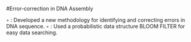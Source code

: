 #Error-correction in DNA Assembly

◦ : Developed a new methodology for identifying and correcting errors in DNA sequence.
◦ : Used a probabilistic data structure BLOOM FILTER for easy data searching.
